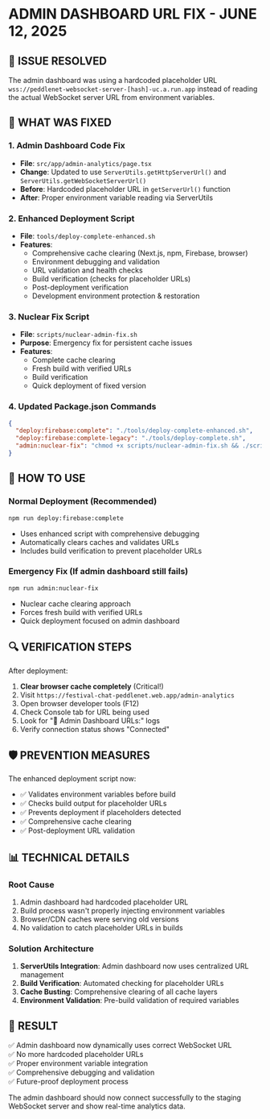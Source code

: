 # ADMIN DASHBOARD URL FIX - JUNE 12, 2025

## 🎯 ISSUE RESOLVED
The admin dashboard was using a hardcoded placeholder URL `wss://peddlenet-websocket-server-[hash]-uc.a.run.app` instead of reading the actual WebSocket server URL from environment variables.

## 🔧 WHAT WAS FIXED

### 1. **Admin Dashboard Code Fix**
- **File**: `src/app/admin-analytics/page.tsx`
- **Change**: Updated to use `ServerUtils.getHttpServerUrl()` and `ServerUtils.getWebSocketServerUrl()`
- **Before**: Hardcoded placeholder URL in `getServerUrl()` function
- **After**: Proper environment variable reading via ServerUtils

### 2. **Enhanced Deployment Script**
- **File**: `tools/deploy-complete-enhanced.sh`
- **Features**:
  - Comprehensive cache clearing (Next.js, npm, Firebase, browser)
  - Environment debugging and validation
  - URL validation and health checks
  - Build verification (checks for placeholder URLs)
  - Post-deployment verification
  - Development environment protection & restoration

### 3. **Nuclear Fix Script**
- **File**: `scripts/nuclear-admin-fix.sh`
- **Purpose**: Emergency fix for persistent cache issues
- **Features**:
  - Complete cache clearing
  - Fresh build with verified URLs
  - Build verification
  - Quick deployment of fixed version

### 4. **Updated Package.json Commands**
```json
{
  "deploy:firebase:complete": "./tools/deploy-complete-enhanced.sh",
  "deploy:firebase:complete-legacy": "./tools/deploy-complete.sh",
  "admin:nuclear-fix": "chmod +x scripts/nuclear-admin-fix.sh && ./scripts/nuclear-admin-fix.sh"
}
```

## 🚀 HOW TO USE

### **Normal Deployment (Recommended)**
```bash
npm run deploy:firebase:complete
```
- Uses enhanced script with comprehensive debugging
- Automatically clears caches and validates URLs
- Includes build verification to prevent placeholder URLs

### **Emergency Fix (If admin dashboard still fails)**
```bash
npm run admin:nuclear-fix
```
- Nuclear cache clearing approach
- Forces fresh build with verified URLs
- Quick deployment focused on admin dashboard

## 🔍 VERIFICATION STEPS

After deployment:

1. **Clear browser cache completely** (Critical!)
2. Visit `https://festival-chat-peddlenet.web.app/admin-analytics`
3. Open browser developer tools (F12)
4. Check Console tab for URL being used
5. Look for "🔧 Admin Dashboard URLs:" logs
6. Verify connection status shows "Connected"

## 🛡️ PREVENTION MEASURES

The enhanced deployment script now:
- ✅ Validates environment variables before build
- ✅ Checks build output for placeholder URLs
- ✅ Prevents deployment if placeholders detected
- ✅ Comprehensive cache clearing
- ✅ Post-deployment URL validation

## 📊 TECHNICAL DETAILS

### **Root Cause**
1. Admin dashboard had hardcoded placeholder URL
2. Build process wasn't properly injecting environment variables
3. Browser/CDN caches were serving old versions
4. No validation to catch placeholder URLs in builds

### **Solution Architecture**
1. **ServerUtils Integration**: Admin dashboard now uses centralized URL management
2. **Build Verification**: Automated checking for placeholder URLs
3. **Cache Busting**: Comprehensive clearing of all cache layers
4. **Environment Validation**: Pre-build validation of required variables

## 🎉 RESULT

✅ Admin dashboard now dynamically uses correct WebSocket URL  
✅ No more hardcoded placeholder URLs  
✅ Proper environment variable integration  
✅ Comprehensive debugging and validation  
✅ Future-proof deployment process  

The admin dashboard should now connect successfully to the staging WebSocket server and show real-time analytics data.
